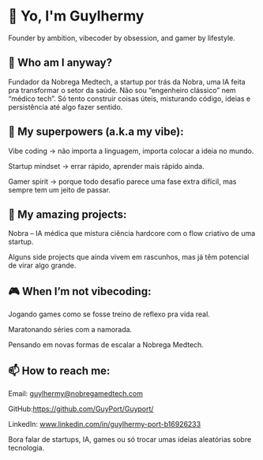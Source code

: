 # 👋 Yo, I'm Guylhermy

Founder by ambition, vibecoder by obsession, and gamer by lifestyle.

## 🚀 Who am I anyway?

Fundador da Nobrega Medtech, a startup por trás da Nobra, uma IA feita pra transformar o setor da saúde.
Não sou “engenheiro clássico” nem “médico tech”. Só tento construir coisas úteis, misturando código, ideias e persistência até algo fazer sentido.

## 🧠 My superpowers (a.k.a my vibe):

Vibe coding → não importa a linguagem, importa colocar a ideia no mundo.

Startup mindset → errar rápido, aprender mais rápido ainda.

Gamer spirit → porque todo desafio parece uma fase extra difícil, mas sempre tem um jeito de passar.

## 🤖 My amazing projects:

Nobra – IA médica que mistura ciência hardcore com o flow criativo de uma startup.

Alguns side projects que ainda vivem em rascunhos, mas já têm potencial de virar algo grande.

## 🎮 When I’m not vibecoding:

Jogando games como se fosse treino de reflexo pra vida real.

Maratonando séries com a namorada.

Pensando em novas formas de escalar a Nobrega Medtech.

## 📫 How to reach me:

Email: guylhermy@nobregamedtech.com

GitHub:https://github.com/GuyPort/Guyport/

LinkedIn: www.linkedin.com/in/guylhermy-port-b16926233

Bora falar de startups, IA, games ou só trocar umas ideias aleatórias sobre tecnologia.

